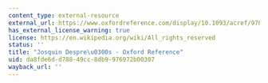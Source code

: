 ```yaml
---
content_type: external-resource
external_url: https://www.oxfordreference.com/display/10.1093/acref/9780199578108.001.0001/acref-9780199578108-e-4831?rskey=AimrhV&result=1
has_external_license_warning: true
license: https://en.wikipedia.org/wiki/All_rights_reserved
status: ''
title: "Josquin Despre\u0300s - Oxford Reference"
uid: da8fde6d-d788-49cc-8db9-976972b00307
wayback_url: ''
---
```


